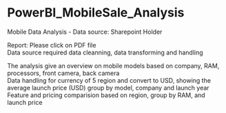 # PowerBI_MobileSale_Analysis

Mobile Data Analysis - Data source: Sharepoint Holder <br>

Report: Please click on PDF file <br>
Data source required data cleanning, data transforming and handling <br>

The analysis give an overview on mobile models based on company, RAM, processors, front camera, back camera <br>
Data handling for currency of 5 region and convert to USD, showing the average launch price (USD) group by model, company and launch year <br>
Feature and pricing comparision based on region, group by RAM, and launch price <br>
